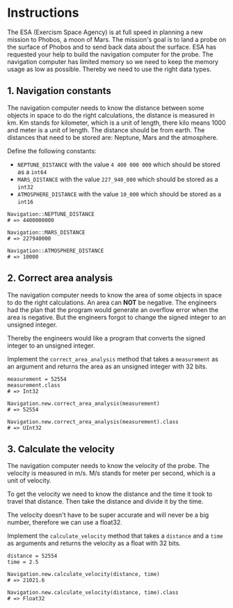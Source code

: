 # Instructions

The ESA (Exercism Space Agency) is at full speed in planning a new mission to Phobos, a moon of Mars.
The mission's goal is to land a probe on the surface of Phobos and to send back data about the surface.
ESA has requested your help to build the navigation computer for the probe.
The navigation computer has limited memory so we need to keep the memory usage as low as possible.
Thereby we need to use the right data types.

## 1. Navigation constants

The navigation computer needs to know the distance between some objects in space to do the right calculations, the distance is measured in km.
Km stands for kilometer, which is a unit of length, there kilo means 1000 and meter is a unit of length.
The distance should be from earth.
The distances that need to be stored are: Neptune, Mars and the atmosphere.

Define the following constants:

- `NEPTUNE_DISTANCE` with the value `4 400 000 000` which should be stored as a `int64`
- `MARS_DISTANCE` with the value `227_940_000` which should be stored as a `int32`
- `ATMOSPHERE_DISTANCE` with the value `10_000` which should be stored as a `int16`

```crystal
Navigation::NEPTUNE_DISTANCE
# => 4400000000

Navigation::MARS_DISTANCE
# => 227940000

Navigation::ATMOSPHERE_DISTANCE
# => 10000
```

## 2. Correct area analysis

The navigation computer needs to know the area of some objects in space to do the right calculations.
An area can **NOT** be negative.
The engineers had the plan that the program would generate an overflow error when the area is negative.
But the engineers forgot to change the signed integer to an unsigned integer.

Thereby the engineers would like a program that converts the signed integer to an unsigned integer.

Implement the `correct_area_analysis` method that takes a `measurement` as an argument and returns the area as an unsigned integer with 32 bits.

```crystal
measurement = 52554
measurement.class
# => Int32

Navigation.new.correct_area_analysis(measurement)
# => 52554

Navigation.new.correct_area_analysis(measurement).class
# => UInt32
```

## 3. Calculate the velocity

The navigation computer needs to know the velocity of the probe.
The velocity is measured in m/s.
M/s stands for meter per second, which is a unit of velocity.

To get the velocity we need to know the distance and the time it took to travel that distance.
Then take the distance and divide it by the time.

The velocity doesn't have to be super accurate and will never be a big number, therefore we can use a float32.

Implement the `calculate_velocity` method that takes a `distance` and a `time` as arguments and returns the velocity as a float with 32 bits.

```crystal
distance = 52554
time = 2.5

Navigation.new.calculate_velocity(distance, time)
# => 21021.6

Navigation.new.calculate_velocity(distance, time).class
# => Float32
```
